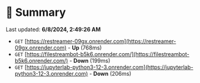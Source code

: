 # 📖 Summary
Last updated: **6/8/2024, 2:49:26 AM**

- `GET` [https://restreamer-09gx.onrender.com](https://restreamer-09gx.onrender.com) - **Up** (768ms)
- `GET` [https://filestreambot-b5k6.onrender.com/](https://filestreambot-b5k6.onrender.com/) - **Down** (199ms)
- `GET` [https://jupyterlab-python3-12-3.onrender.com](https://jupyterlab-python3-12-3.onrender.com) - **Down** (206ms)
